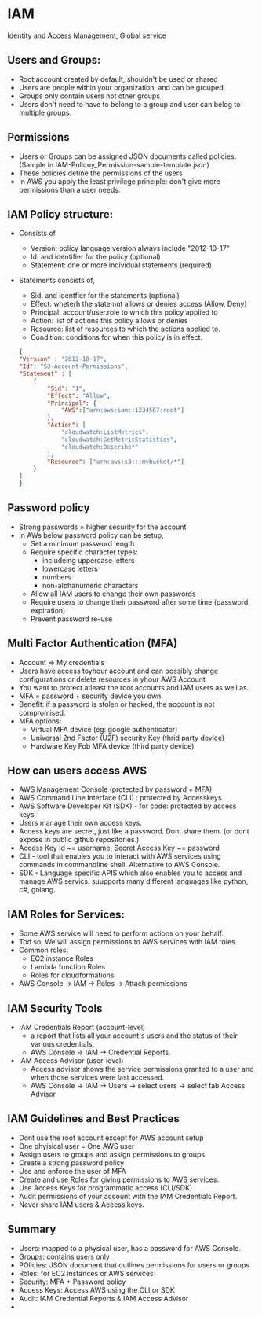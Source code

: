 # IAM

Identity and Access Management, Global service

## Users and Groups:

* Root account created by default, shouldn't be used or shared
* Users are people within your organization,  and can be grouped.
* Groups only contain users not other groups
* Users don't need to have to belong to a group and user can belog to multiple groups.

## Permissions

* Users or Groups can be assigned JSON documents called policies. (Sample in IAM-Policuy_Permission-sample-template.json)
* These policies define the permissions of the users
* In AWS you apply the least privilege principle: don't give more permissions than a user needs.

## IAM Policy structure:

* Consists of 
    - Version: policy language version always include "2012-10-17"
    - Id: and identifier for the policy (optional)
    - Statement: one or more individual statements (required)

* Statements consists of,
    - Sid: and identfier for the statements (optional)
    - Effect: wheterh the statemnt allows or denies access (Allow, Deny)
    - Principal: account/user.role to which this policy applied to 
    - Action: list of actions this policy allows or denies
    - Resource: list of resources to which the actions applied to. 
    - Condition: conditions for when this policy is in effect.

    ```json
    {
    "Version" : "2012-10-17",
    "Id": "S3-Account-Permissions",
    "Statement" : [       
        {
            "Sid": "1",
            "Effect": "Allow",
            "Principal": {
                "AWS":["arn:aws:iam::1234567:root"]
            },
            "Action": [
                "cloudwatch:ListMetrics",
                "cloudwatch:GetMetricStatistics",
                "cloudwatch:Describe*"
            ],
            "Resource": ["arn:aws:s3:::mybucket/*"]
        }
    ]
    }
    ```

## Password policy

* Strong passwords = higher security for the account
* In AWs below password policy can be setup,
    - Set a minimum password length
    - Require specific character types:
        - includeing uppercase letters
        - lowercase letters
        - numbers
        - non-alphanumeric characters
    - Allow all IAM users to change their own passwords
    - Require users to change their password after some time (password expiration)
    - Prevent password re-use

## Multi Factor Authentication (MFA)

* Account => My credentials
* Users have access toyhour account and can possibly change configurations or delete resources in yhour AWS Account
* You want to protect atleast the root accounts and IAM users as well as.
* MFA = password + security device you own.
* Benefit:  if a password is stolen or hacked, the account is not compromised.
* MFA options:
    - Virtual MFA device (eg: google authenticator)
    - Universal 2nd Factor (U2F) security Key (thrid party device)
    - Hardware Key Fob MFA device (third party device)

## How can users access AWS

* AWS Management Console (protected by password + MFA)
* AWS Command Line Interface (CLI) : protected by Accesskeys
* AWS Software Developer Kit (SDK) - for code: protected by access keys.
* Users manage their own access keys.
* Access keys are secret, just like a password. Dont share them. (or dont expose in public github repositories.)
* Access Key Id ~= username, Secret Access Key ~= password
* CLI - tool that enables you to interact with AWS services using commands in commandline shell. Alternative to AWS Console.
* SDK - Language specific APIS which also enables you to access and manage AWS servics. suupports many different languages like python, c#, golang.

## IAM Roles for Services:

* Some AWS service will need to perform actions on your behalf.
* Tod so, We will assign permissions to AWS services with IAM roles.
* Common roles:
    - EC2 instance Roles
    - Lambda function Roles
    - Roles for cloudformations
* AWS Console -> IAM -> Roles -> Attach permissions

## IAM Security Tools

* IAM Credentials Report (account-level)
    - a report that lists all your account's users and the status of their various credentials.
    - AWS Console -> IAM -> Credential Reports.
* IAM Access Advisor (user-level)
    - Access advisor shows the service permissions granted to a user and when those services were last accessed.
    - AWS Console -> IAM -> Users -> select users -> select tab Access Advisor

## IAM Guidelines and Best Practices

* Dont use the root account except for AWS account setup
* One phyisical user = One AWS user
* Assign users to groups and assign permissions to groups
* Create a strong password policy
* Use and enforce the user of MFA
* Create and use Roles for giving permissions to AWS services.
* Use Access Keys for programmatic access (CLI/SDK)
* Audit permissions of your account with the IAM Credentials Report.
*  Never share IAM users & Access keys.

## Summary

* Users: mapped to a physical user, has a password for AWS Console.
* Groups: contains users only
* POlicies: JSON document that outlines permissions for users or groups.
* Roles: for EC2 instances or AWS services
* Security: MFA + Password policy
* Access Keys: Access AWS using the CLI or SDK
* Audit: IAM Credential Reports & IAM Access Advisor
*  